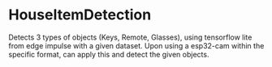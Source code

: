 # HouseItemDetection
Detects 3 types of objects (Keys, Remote, Glasses), using tensorflow lite from edge impulse with a given dataset. Upon using a esp32-cam within the specific format, can apply this and detect the given objects. 
